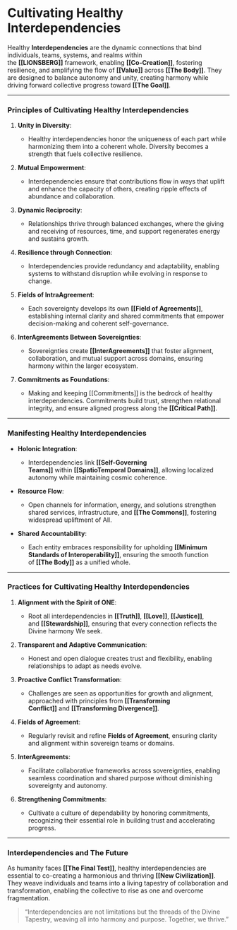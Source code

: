 # Cultivating Healthy Interdependencies

Healthy **Interdependencies** are the dynamic connections that bind individuals, teams, systems, and realms within the **[[LIONSBERG]]** framework, enabling **[[Co-Creation]]**, fostering resilience, and amplifying the flow of **[[Value]]** across **[[The Body]]**. They are designed to balance autonomy and unity, creating harmony while driving forward collective progress toward **[[The Goal]]**.

---

### **Principles of Cultivating Healthy Interdependencies**

1. **Unity in Diversity**:
    
    - Healthy interdependencies honor the uniqueness of each part while harmonizing them into a coherent whole. Diversity becomes a strength that fuels collective resilience.
2. **Mutual Empowerment**:
    
    - Interdependencies ensure that contributions flow in ways that uplift and enhance the capacity of others, creating ripple effects of abundance and collaboration.
3. **Dynamic Reciprocity**:
    
    - Relationships thrive through balanced exchanges, where the giving and receiving of resources, time, and support regenerates energy and sustains growth.
4. **Resilience through Connection**:
    
    - Interdependencies provide redundancy and adaptability, enabling systems to withstand disruption while evolving in response to change.
5. **Fields of IntraAgreement**:
    
    - Each sovereignty develops its own **[[Field of Agreements]]**, establishing internal clarity and shared commitments that empower decision-making and coherent self-governance.
6. **InterAgreements Between Sovereignties**:
    
    - Sovereignties create **[[InterAgreements]]** that foster alignment, collaboration, and mutual support across domains, ensuring harmony within the larger ecosystem.
7. **Commitments as Foundations**:
    
    - Making and keeping [[Commitments]] is the bedrock of healthy interdependencies. Commitments build trust, strengthen relational integrity, and ensure aligned progress along the **[[Critical Path]]**.

---

### **Manifesting Healthy Interdependencies**

- **Holonic Integration**:
    
    - Interdependencies link **[[Self-Governing Teams]]** within **[[SpatioTemporal Domains]]**, allowing localized autonomy while maintaining cosmic coherence.
- **Resource Flow**:
    
    - Open channels for information, energy, and solutions strengthen shared services, infrastructure, and **[[The Commons]]**, fostering widespread upliftment of All.
- **Shared Accountability**:
    
    - Each entity embraces responsibility for upholding **[[Minimum Standards of Interoperability]]**, ensuring the smooth function of **[[The Body]]** as a unified whole.

---

### **Practices for Cultivating Healthy Interdependencies**

1. **Alignment with the Spirit of ONE**:
    
    - Root all interdependencies in **[[Truth]]**, **[[Love]]**, **[[Justice]]**, and **[[Stewardship]]**, ensuring that every connection reflects the Divine harmony We seek.
2. **Transparent and Adaptive Communication**:
    
    - Honest and open dialogue creates trust and flexibility, enabling relationships to adapt as needs evolve.
3. **Proactive Conflict Transformation**:
    
    - Challenges are seen as opportunities for growth and alignment, approached with principles from **[[Transforming Conflict]]** and **[[Transforming Divergence]]**.
4. **Fields of Agreement**:
    
    - Regularly revisit and refine **Fields of Agreement**, ensuring clarity and alignment within sovereign teams or domains.
5. **InterAgreements**:
    
    - Facilitate collaborative frameworks across sovereignties, enabling seamless coordination and shared purpose without diminishing sovereignty and autonomy.
6. **Strengthening Commitments**:
    
    - Cultivate a culture of dependability by honoring commitments, recognizing their essential role in building trust and accelerating progress.

---

### **Interdependencies and The Future**

As humanity faces **[[The Final Test]]**, healthy interdependencies are essential to co-creating a harmonious and thriving **[[New Civilization]]**. They weave individuals and teams into a living tapestry of collaboration and transformation, enabling the collective to rise as one and overcome fragmentation.

> “Interdependencies are not limitations but the threads of the Divine Tapestry, weaving all into harmony and purpose. Together, we thrive.”

